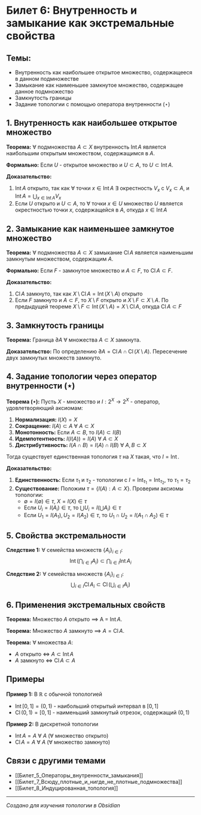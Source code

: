 # Билет 6: Внутренность и замыкание как экстремальные свойства

## Темы:
- Внутренность как наибольшее открытое множество, содержащееся в данном подмножестве
- Замыкание как наименьшее замкнутое множество, содержащее данное подмножество
- Замкнутость границы
- Задание топологии с помощью оператора внутренности (⋆)

## 1. Внутренность как наибольшее открытое множество

**Теорема:** ∀ подмножества $A \subset X$ внутренность $\operatorname{Int} A$ является наибольшим открытым множеством, содержащимся в $A$.

**Формально:** Если $U$ - открытое множество и $U \subset A$, то $U \subset \operatorname{Int} A$.

**Доказательство:**
1. $\operatorname{Int} A$ открыто, так как ∀ точки $x \in \operatorname{Int} A$ ∃ окрестность $V_x$ с $V_x \subset A$, и $\operatorname{Int} A = \bigcup_{x \in \operatorname{Int} A} V_x$
2. Если $U$ открыто и $U \subset A$, то ∀ точки $x \in U$ множество $U$ является окрестностью точки $x$, содержащейся в $A$, откуда $x \in \operatorname{Int} A$

## 2. Замыкание как наименьшее замкнутое множество

**Теорема:** ∀ подмножества $A \subset X$ замыкание $\operatorname{Cl} A$ является наименьшим замкнутым множеством, содержащим $A$.

**Формально:** Если $F$ - замкнутое множество и $A \subset F$, то $\operatorname{Cl} A \subset F$.

**Доказательство:**
1. $\operatorname{Cl} A$ замкнуто, так как $X \setminus \operatorname{Cl} A = \operatorname{Int}(X \setminus A)$ открыто
2. Если $F$ замкнуто и $A \subset F$, то $X \setminus F$ открыто и $X \setminus F \subset X \setminus A$. По предыдущей теореме $X \setminus F \subset \operatorname{Int}(X \setminus A) = X \setminus \operatorname{Cl} A$, откуда $\operatorname{Cl} A \subset F$

## 3. Замкнутость границы

**Теорема:** Граница $\partial A$ ∀ множества $A \subset X$ замкнута.

**Доказательство:** По определению $\partial A = \operatorname{Cl} A \cap \operatorname{Cl}(X \setminus A)$. Пересечение двух замкнутых множеств замкнуто.


## 4. Задание топологии через оператор внутренности (⋆)

**Теорема (⋆):** Пусть $X$ - множество и $I: 2^X \to 2^X$ - оператор, удовлетворяющий аксиомам:

1. **Нормализация:** $I(X) = X$
2. **Сокращение:** $I(A) \subset A$ ∀ $A \subset X$
3. **Монотонность:** Если $A \subset B$, то $I(A) \subset I(B)$
4. **Идемпотентность:** $I(I(A)) = I(A)$ ∀ $A \subset X$
5. **Дистрибутивность:** $I(A \cap B) = I(A) \cap I(B)$ ∀ $A, B \subset X$

Тогда существует единственная топология $\tau$ на $X$ такая, что $I = \operatorname{Int}$.

**Доказательство:**
1. **Единственность:** Если $\tau_1$ и $\tau_2$ - топологии с $I = \operatorname{Int}_{\tau_1} = \operatorname{Int}_{\tau_2}$, то $\tau_1 = \tau_2$
2. **Существование:** Положим $\tau = \{I(A) : A \subset X\}$. Проверим аксиомы топологии:
   - $\emptyset = I(\emptyset) \in \tau$, $X = I(X) \in \tau$
   - Если $U_i = I(A_i) \in \tau$, то $\bigcup U_i = I(\bigcup A_i) \in \tau$
   - Если $U_1 = I(A_1), U_2 = I(A_2) \in \tau$, то $U_1 \cap U_2 = I(A_1 \cap A_2) \in \tau$

## 5. Свойства экстремальности

**Следствие 1:** ∀ семейства множеств $\{A_i\}_{i \in I}$:
$$\operatorname{Int}\left(\bigcap_{i \in I} A_i\right) \subset \bigcap_{i \in I} \operatorname{Int} A_i$$

**Следствие 2:** ∀ семейства множеств $\{A_i\}_{i \in I}$:
$$\bigcup_{i \in I} \operatorname{Cl} A_i \subset \operatorname{Cl}\left(\bigcup_{i \in I} A_i\right)$$

## 6. Применения экстремальных свойств

**Теорема:** Множество $A$ открыто $\implies$ A = $\operatorname{Int} A$.

**Теорема:** Множество $A$ замкнуто $\implies$ $A = \operatorname{Cl} A$.

**Теорема:** ∀ множества $A$:
- $A$ открыто $\Leftrightarrow$ $A \subset \operatorname{Int} A$
- $A$ замкнуто $\Leftrightarrow$ $\operatorname{Cl} A \subset A$

## Примеры

**Пример 1:** В $\mathbb{R}$ с обычной топологией
- $\operatorname{Int}[0,1] = (0,1)$ - наибольший открытый интервал в $[0,1]$
- $\operatorname{Cl}(0,1) = [0,1]$ - наименьший замкнутый отрезок, содержащий $(0,1)$

**Пример 2:** В дискретной топологии
- $\operatorname{Int} A = A$ ∀ $A$ (∀ множество открыто)
- $\operatorname{Cl} A = A$ ∀ $A$ (∀ множество замкнуто)

## Связи с другими темами

- [[Билет_5_Операторы_внутренности_замыкания]]
- [[Билет_7_Всюду_плотные_и_нигде_не_плотные_подмножества]]
- [[Билет_8_Индуцированная_топология]]

---
*Создано для изучения топологии в Obsidian*

